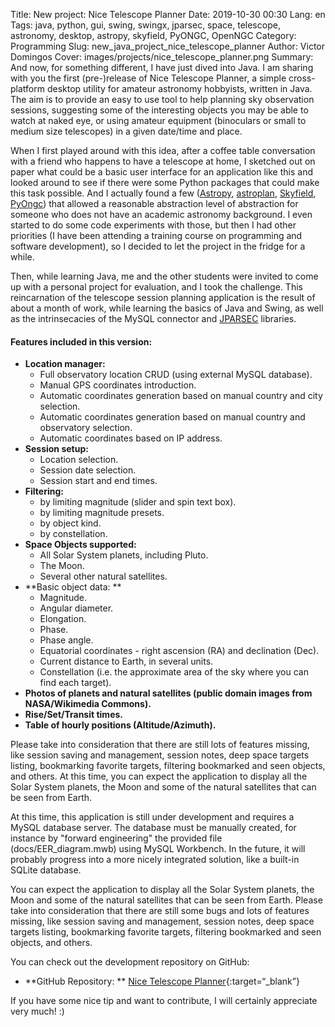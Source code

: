 Title: New project: Nice Telescope Planner
Date: 2019-10-30 00:30
Lang: en
Tags: java, python, gui, swing, swingx, jparsec, space, telescope, astronomy, desktop, astropy, skyfield, PyONGC, OpenNGC
Category: Programming
Slug: new_java_project_nice_telescope_planner
Author: Victor Domingos
Cover: images/projects/nice_telescope_planner.png
Summary: And now, for something different, I have just dived into Java. I am sharing with you the first (pre-)release of Nice Telescope Planner, a simple cross-platform desktop utility for amateur astronomy hobbyists, written in Java. The aim is to provide an easy to use tool to help planning sky observation sessions, suggesting some of the interesting objects you may be able to watch at naked eye, or using amateur equipment (binoculars or small to medium size telescopes) in a given date/time and place.

When I first played around with this idea, after a coffee table conversation with a friend who 
happens to have a telescope at home, I sketched out on paper what could be a basic user 
interface for an application like this and looked around to see if there were some Python 
packages that could make this task possible. And I actually found a few 
([Astropy](https://www.astropy.org/), [astroplan](https://astroplan.readthedocs.io/en/latest/), 
[Skyfield](https://rhodesmill.org/skyfield/), [PyOngc](https://github.com/mattiaverga/PyOngc)) 
that allowed a reasonable abstraction level of abstraction for someone who does not have an 
academic astronomy background. I even started to do some code experiments with those, but then 
I had other priorities (I have been attending a training course on programming and software 
development), so I decided to let the project in the fridge for a while.

Then, while learning Java, me and the other students were invited to come up with a personal 
project for evaluation, and I took the challenge. This reincarnation of the telescope session 
planning application is the result of about a month of work, while learning the basics of Java
and Swing, as well as the intrinsecacies of the MySQL connector and [JPARSEC](http://conga.oan.es/~alonso/jparsec/doc/index.html) libraries.

#### Features included in this version:

- **Location manager:**
     * Full observatory location CRUD (using external MySQL database).
     * Manual GPS coordinates introduction.
     * Automatic coordinates generation based on manual country and city selection.
     * Automatic coordinates generation based on manual country and observatory selection.
     * Automatic coordinates based on IP address.
- **Session setup:**
     * Location selection.
     * Session date selection.
     * Session start and end times.
- **Filtering:**
     * by limiting magnitude (slider and spin text box).
     * by limiting magnitude presets.
     * by object kind.
     * by constellation.
- **Space Objects supported:**
     * All Solar System planets, including Pluto.
     * The Moon.
     * Several other natural satellites.
- **Basic object data: **
     * Magnitude.
     * Angular diameter.
     * Elongation.
     * Phase.
     * Phase angle.
     * Equatorial coordinates - right ascension (RA) and declination (Dec).
     * Current distance to Earth, in several units.
     * Constellation (i.e. the approximate area of the sky where you can find each target).
- **Photos of planets and natural satellites (public domain images from NASA/Wikimedia Commons).**
- **Rise/Set/Transit times.**
- **Table of hourly positions (Altitude/Azimuth).**


Please take into consideration that there are still lots of features missing, like session saving and management, session notes, deep space targets listing, bookmarking favorite targets, filtering bookmarked and seen objects, and others. At this time, you can expect the application to display all the Solar System planets, the Moon and some of the natural satellites that can be seen from Earth.

At this time, this application is still under development and requires a MySQL database server. The database must be manually created, for instance by "forward engineering" the provided file (docs/EER_diagram.mwb) using MySQL Workbench. In the future, it will probably progress into a more nicely integrated solution, like a built-in SQLite database.

You can expect the application to display all the Solar System planets, the Moon and some of the natural satellites that can be seen from Earth. Please take into consideration that there are still some bugs and lots of features missing, like session saving and management, session notes, deep space targets listing, bookmarking favorite targets, filtering bookmarked and seen objects, and others. 



You can check out the development repository on GitHub:

* **GitHub Repository: **  [Nice Telescope Planner](https://github.com/victordomingos/NiceTelescopePlanner){:target=“_blank”}

If you have some nice tip and want to contribute, I will certainly appreciate very much! :)
